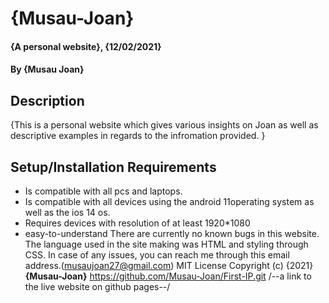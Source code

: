 # {Musau-Joan}
#### {A personal website}, {12/02/2021}
#### By **{Musau Joan}**
## Description
{This is a personal website which gives various insights on Joan as well as descriptive examples in regards to the infromation provided. }
## Setup/Installation Requirements
* Is compatible with all pcs and laptops.
* Is compatible with all devices using the android 11operating system as well as the ios 14 os.
* Requires devices with resolution of at least 1920*1080
* easy-to-understand
There are currently no known bugs in this website.
The language used in the site making was HTML and styling through CSS.
In case of any issues, you can reach me through this email address.(musaujoan27@gmail.com)
MIT License
Copyright (c) {2021} **{Musau-Joan}**
https://github.com/Musau-Joan/First-IP.git /--a link to the live website on github pages--/
